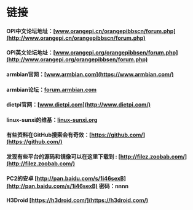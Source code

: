 # 链接

#### OPI中文论坛地址：[www.orangepi.cn/orangepibbscn/forum.php](http://www.orangepi.cn/orangepibbscn/forum.php)

#### OPI英文论坛地址：[www.orangepi.org/orangepibbsen/forum.php](http://www.orangepi.org/orangepibbsen/forum.php)

#### armbian官网：[www.armbian.com](https://www.armbian.com/)

#### armbian论坛：[forum.armbian.com](https://forum.armbian.com/)

#### dietpi官网：[www.dietpi.com](http://www.dietpi.com/)

#### linux-sunxi的维基：[linux-sunxi.org](http://linux-sunxi.org)

#### 有些资料在GitHub搜索会有奇效：[https://github.com/](https://github.com/)

#### 发现有些平台的源码和镜像可以在这里下载到 : [http://filez.zoobab.com/](http://filez.zoobab.com/)

#### PC2的安卓 [http://pan.baidu.com/s/1i46sexB](http://pan.baidu.com/s/1i46sexB) 密码：nnnn

#### H3Droid [https://h3droid.com/](https://h3droid.com/)



